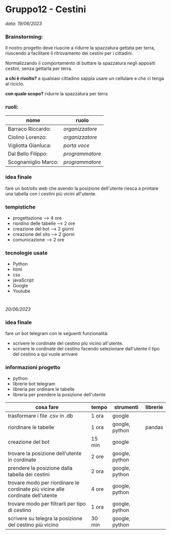 # Gruppo12 - Cestini

 *data: 19/06/2023*

### **Brainstorming:**

Il nostro progetto deve riuscire a ridurre la spazzatura gettata per terra, riuscendo a facilitare il ritrovamento dei cestini per i cittadini.

Normalizzando il comportamento di buttare la spazzatura negli appositi cestini, senza gettarla per terra.

**a chi è rivolto?** a qualsiasi cittadino sappia usare un cellulare e che ci tenga al riciclo.

**con quale scopo?** ridurre la spazzatura per terra 


### **ruoli:**

|nome|ruolo|
|---|---|
| Barraco Riccardo: | *organizzatore* |
| Ciolino Lorenzo: | *organizzatore* |
| Vigliotta Gianluca: | *porta voce* |
| Dal Bello Filippo: | *programmatore* |
| Scognamiglio Marco: | *programmatore* |

### **idea finale**

fare un bot/sito web che avendo la posizione dell'utente riesca a printare una tabella con i cestini più vicini all'utente.

### **tempistiche**

- progettazione --> 4 ore
- riordino delle tabelle --> 2 ore
- creazione del bot --> 2 giorni
- creazione del sito --> 2 giorni
- comunicazione --> 2 ore

### **tecnologie usate**

- Python
- html
- css
- javaScript
- Google
- Youtube

#

*20/06/2023*

### **idea finale**

fare un bot telegram con le seguenti funzionalità:
- scrivere le cordinate del cestino più vicino all'utente.
- scrivere le cordinate del cestino facendo selezionare dall'utente il tipo del cestino a qui vuole arrivare 


### **informazioni progetto**

- python
- librerie bot telegram
- libreria per ordinare le tabelle
- libreria per prendere la posizione dell'utente


| cosa fare | tempo | strumenti | librerie |
|---|---|---|---|
| trasformare i file .csv in .db | 1 ora| google ||
| riordinare le tabelle | 1 ora | google, python |pandas|
| creazione del bot | 15 min | google ||
| trovare la posizione dell'utente in cordinate | 2 ore | google, python ||
| prendere la posizione dalla tabella dei cestini | 2 ora | google, python ||
| trovare modo per riordinare le cordinate più vicine alle cordinate dell'utente | 4 ore | google, python ||
| trovare modo per filtrarli per tipo di cestino | 1 ora | google, python ||
| scrivere su telegra la posizione del cestino più vicino | 30 min |google, python ||

#
